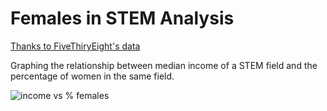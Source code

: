 # Females in STEM Analysis

[Thanks to FiveThiryEight's data](https://github.com/fivethirtyeight/data/blob/master/college-majors/women-stem.csv)

Graphing the relationship between median income of a STEM field and the percentage of women in the same field. 

![income vs % females](https://raw.githubusercontent.com/jessincase/females-in-stem-analysis/ratio_vs_median_income.png)

